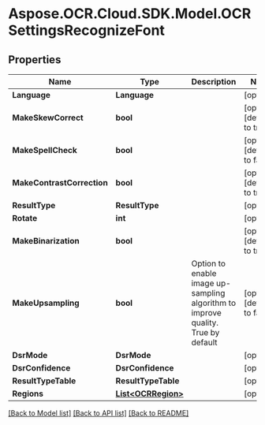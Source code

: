 # Aspose.OCR.Cloud.SDK.Model.OCRSettingsRecognizeFont

## Properties

Name | Type | Description | Notes
------------ | ------------- | ------------- | -------------
**Language** | **Language** |  | [optional] 
**MakeSkewCorrect** | **bool** |  | [optional] [default to true]
**MakeSpellCheck** | **bool** |  | [optional] [default to false]
**MakeContrastCorrection** | **bool** |  | [optional] [default to true]
**ResultType** | **ResultType** |  | [optional] 
**Rotate** | **int** |  | [optional] 
**MakeBinarization** | **bool** |  | [optional] [default to true]
**MakeUpsampling** | **bool** | Option to enable image up-sampling algorithm to improve quality. True by default | [optional] [default to false]
**DsrMode** | **DsrMode** |  | [optional] 
**DsrConfidence** | **DsrConfidence** |  | [optional] 
**ResultTypeTable** | **ResultTypeTable** |  | [optional] 
**Regions** | [**List&lt;OCRRegion&gt;**](OCRRegion.md) |  | [optional] 

[[Back to Model list]](../README.md#documentation-for-models) [[Back to API list]](../README.md#documentation-for-api-endpoints) [[Back to README]](../README.md)

